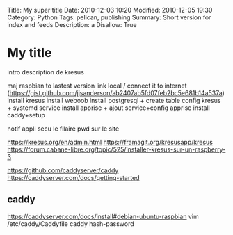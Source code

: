 Title: My super title
Date: 2010-12-03 10:20
Modified: 2010-12-05 19:30
Category: Python
Tags: pelican, publishing
Summary: Short version for index and feeds
Description: a
Disallow: True

# My title

intro description de kresus

maj raspbian to lastest version
link local / connect it to internet (https://gist.github.com/jjsanderson/ab2407ab5fd07feb2bc5e681b14a537a)
install kresus
install weboob
install postgresql + create table
config kresus + systemd service
install apprise + ajout service+config apprise
install caddy+setup

notif appli secu
le filaire
pwd sur le site



https://kresus.org/en/admin.html
https://framagit.org/kresusapp/kresus
https://forum.cabane-libre.org/topic/525/installer-kresus-sur-un-raspberry-3

https://github.com/caddyserver/caddy
https://caddyserver.com/docs/getting-started



## caddy
https://caddyserver.com/docs/install#debian-ubuntu-raspbian
vim /etc/caddy/Caddyfile
caddy hash-password
